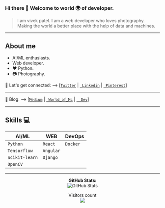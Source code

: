 ### Hi there 👋 Welcome to world 🌍 of developer.
  > I am vivek patel.
  > I am a web developer who loves photography.
  > Making the world a better place with the help of data and machines.

---

## About me
<!-- - I’m currently student at SVIT vasad.<br> -->
- AI/ML enthusiasts.<br>
- Web developer. <br>
- :heart: Python.
- :camera: Photography.<br>

🤝 Let's get connected: --> [[`Twitter`](https://www.twitter.com/Vivek2509_) | [` Linkedin`](https://www.linkedin.com/in/vivek2509/) 
| [` Pinterest`](https://in.pinterest.com/Vivek2509_/)]

--- 

📖 Blog:  --> [[`Medium`](https://vivek2509.medium.com/) | [` World_of_ML`](https://vivek2509.github.io/World_of_ML/) | [`  Dev`](https://dev.to/vivek2509)]
  
---
## Skills :computer:


| **AI/ML**     | **WEB**       | **DevOps**    |
| ------------- | ------------- | ------------- |
| `Python`      | `React`       | `Docker`      |
| `Tensorflow`  | `Angular`     |               |
| `Scikit-learn`| `Django`      |               |
| `OpenCV`      |               |               |


---

<p align="center">
  <b>GitHub Stats:</b><br/>
  <img alt="GitHub Stats" src="https://github-readme-stats-git-masterrstaa-rickstaa.vercel.app/api?username=Vivek2509&count_private=true&&show_icons=true&theme=dark"/>
</p>
<!--
<b>Top Languages:</b><br/>
  <img alt="Top Languages" src="https://github-readme-stats.vercel.app/api/top-langs/?username=Vivek2509">
<br>
-->
<p align="center"> 
  Visitors count<br>
  <img src="https://profile-counter.glitch.me/Vivek2509/count.svg" />
</p>
